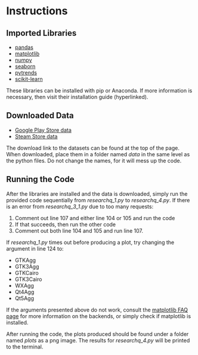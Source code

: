 # Instructions

## Imported Libraries 
* [pandas](https://pandas.pydata.org/pandas-docs/stable/getting_started/install.html)
* [matplotlib](https://matplotlib.org/stable/users/installing.html)
* [numpy](https://numpy.org/install/)
* [seaborn](https://seaborn.pydata.org/installing.html)
* [pytrends](https://pypi.org/project/pytrends/)
* [scikit-learn](https://scikit-learn.org/stable/install.html)

These libraries can be installed with pip or Anaconda. If more information is necessary, then visit their installation guide (hyperlinked).

## Downloaded Data
* [Google Play Store data](https://www.kaggle.com/dipanjandas96/play-store-game-reviews)
* [Steam Store data](https://www.kaggle.com/nikdavis/steam-store-games?select=steam.csv)

The download link to the datasets can be found at the top of the page. When downloaded, place them in a folder named _data_ in the same level as the python files. Do not change the names, for it will mess up the code.

## Running the Code
After the libraries are installed and the data is downloaded, simply run the provided code sequentially from _researchq_1.py_ to _researchq_4.py_. If there is an error from _researchq_3_1.py_ due to too many requests:
1. Comment out line 107 and either line 104 or 105 and run the code
2. If that succeeds, then run the other code
3. Comment out both line 104 and 105 and run line 107. 

If _researchq_1.py_ times out before producing a plot, try changing the argument in line 124 to:
* GTKAgg
* GTK3Agg
* GTKCairo
* GTK3Cairo
* WXAgg
* Qt4Agg
* Qt5Agg

If the arguments presented above do not work, consult the [matplotlib FAQ page](https://matplotlib.org/2.0.2/faq/usage_faq.html#wx-backends) for more information on the backends, or simply check if matplotlib is installed.

After running the code, the plots produced should be found under a folder named _plots_ as a png image. The results for _researchq_4.py_ will be printed to the terminal.